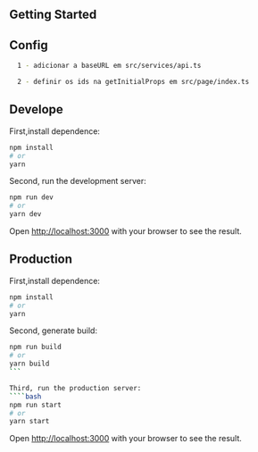 ## Getting Started

## Config

```bash
  1 - adicionar a baseURL em src/services/api.ts

  2 - definir os ids na getInitialProps em src/page/index.ts
```

## Develope

First,install dependence:

```bash
npm install
# or
yarn
```

Second, run the development server:

```bash
npm run dev
# or
yarn dev
```

Open [http://localhost:3000](http://localhost:3000) with your browser to see the result.

## Production

First,install dependence:

```bash
npm install
# or
yarn
```

Second, generate build:

`````bash
npm run build
# or
yarn build
```

Third, run the production server:
````bash
npm run start
# or
yarn start
`````

Open [http://localhost:3000](http://localhost:3000) with your browser to see the result.
